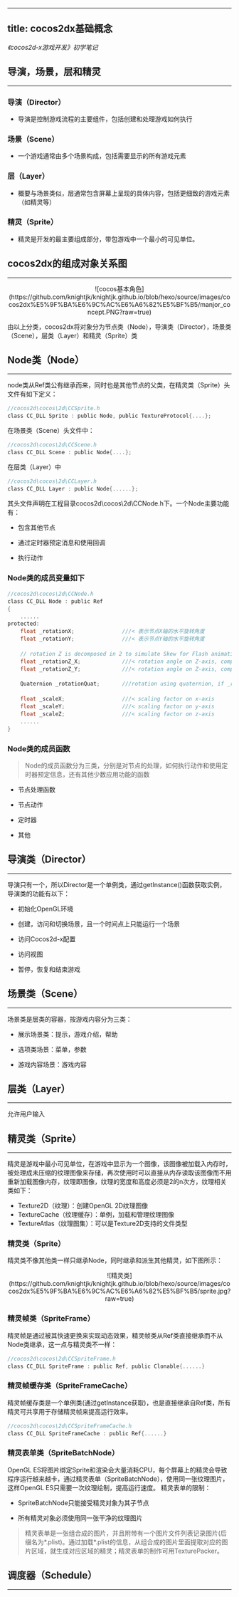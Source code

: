 
---
title: cocos2dx基础概念
---
*《cocos2d-x游戏开发》初学笔记*

## 导演，场景，层和精灵
---
### 导演（Director）
* 导演是控制游戏流程的主要组件，包括创建和处理游戏如何执行
### 场景（Scene）
* 一个游戏通常由多个场景构成，包括需要显示的所有游戏元素
### 层（Layer）
* 概要与场景类似，层通常包含屏幕上呈现的具体内容，包括更细致的游戏元素（如精灵等）
### 精灵（Sprite）
* 精灵是开发的最主要组成部分，带包游戏中一个最小的可见单位。

## cocos2dx的组成对象关系图
---
<div align=center>![cocos基本角色](https://github.com/knightjk/knightjk.github.io/blob/hexo/source/images/cocos2dx%E5%9F%BA%E6%9C%AC%E6%A6%82%E5%BF%B5/manjor_concept.PNG?raw=true)
<div align=left>

由以上分类，cocos2dx将对象分为节点类（Node），导演类（Director），场景类（Scene），层类（Layer）和精灵（Sprite）类

## Node类（Node）
---
node类从Ref类公有继承而来，同时也是其他节点的父类，在精灵类（Sprite）头文件有如下定义：
```c
//cocos2d\cocos\2d\CCSprite.h
class CC_DLL Sprite : public Node, public TextureProtocol{....};
```
在场景类（Scene）头文件中：
```c
//cocos2d\cocos\2d\CCScene.h
class CC_DLL Scene : public Node{....};
```
在层类（Layer）中
```c
//cocos2d\cocos\2d\CCLayer.h
class CC_DLL Layer : public Node{......};
```
其头文件声明在工程目录cocos2d\cocos\2d\CCNode.h下。一个Node主要功能有：
* 包含其他节点

* 通过定时器预定消息和使用回调

* 执行动作
### Node类的成员变量如下
```c
//cocos2d\cocos\2d\CCNode.h
class CC_DLL Node : public Ref
{
    ......
protected:
    float _rotationX;               ///< 表示节点X轴的水平旋转角度
    float _rotationY;               ///< 表示节点Y轴的水平旋转角度

    // rotation Z is decomposed in 2 to simulate Skew for Flash animations
    float _rotationZ_X;             ///< rotation angle on Z-axis, component X
    float _rotationZ_Y;             ///< rotation angle on Z-axis, component Y
    
    Quaternion _rotationQuat;       ///rotation using quaternion, if _rotationZ_X == _rotationZ_Y, _rotationQuat = RotationZ_X * RotationY * RotationX, else _rotationQuat = RotationY * RotationX

    float _scaleX;                  ///< scaling factor on x-axis
    float _scaleY;                  ///< scaling factor on y-axis
    float _scaleZ;                  ///< scaling factor on z-axis
    ......
}
```
### Node类的成员函数
>Node的成员函数分为三类，分别是对节点的处理，如何执行动作和使用定时器预定信息，还有其他少数应用功能的函数

* 节点处理函数

* 节点动作

* 定时器

* 其他

## 导演类（Director）
---
导演只有一个，所以Director是一个单例类，通过getInstance()函数获取实例，导演类的功能有以下：

* 初始化OpenGL环境

* 创建，访问和切换场景，且一个时间点上只能运行一个场景

* 访问Cocos2d-x配置

* 访问视图

* 暂停，恢复和结束游戏
## 场景类（Scene）
---
场景类是层类的容器，按游戏内容分为三类：
* 展示场景类：提示，游戏介绍，帮助

* 选项类场景：菜单，参数

* 游戏内容场景：游戏内容

## 层类（Layer）
---
允许用户输入
## 精灵类（Sprite）
---
精灵是游戏中最小可见单位，在游戏中显示为一个图像，该图像被加载入内存时，被处理成未压缩的纹理图像来存储，再次使用时可以直接从内存读取该图像而不用重新加载图像内存，纹理即图像，纹理的宽度和高度必须是2的n次方，纹理相关类如下：
* Texture2D（纹理）：创建OpenGL 2D纹理图像
* TextureCache（纹理缓存）：单例，加载和管理纹理图像
* TextureAtlas（纹理图集）：可以是Texture2D支持的文件类型

### 精灵类（Sprite）
精灵类不像其他类一样只继承Node，同时继承和派生其他精灵，如下图所示：
<div align=center>![精灵类](https://github.com/knightjk/knightjk.github.io/blob/hexo/source/images/cocos2dx%E5%9F%BA%E6%9C%AC%E6%A6%82%E5%BF%B5/sprite.jpg?raw=true)
<div align=left>

### 精灵帧类（SpriteFrame）
精灵帧是通过被其快速更换来实现动态效果，精灵帧类从Ref类直接继承而不从Node类继承，这一点与精灵类不一样：
```c
//cocos2d\cocos\2d\CCSpriteFrame.h
class CC_DLL SpriteFrame : public Ref, public Clonable{......}
```
### 精灵帧缓存类（SpriteFrameCache）
精灵帧缓存类是一个单例类(通过getInstance获取)，也是直接继承自Ref类，所有精灵可共享用于存储精灵帧来提高运行效率。
```c
//cocos2d\cocos\2d\CCSpriteFrameCache.h
class CC_DLL SpriteFrameCache : public Ref{......}
```
### 精灵表单类（SpriteBatchNode）
OpenGL ES将图片绑定Sprite和渲染会大量消耗CPU，每个屏幕上的精灵会导致程序运行越来越卡，通过精灵表单（SpriteBatchNode），使用同一张纹理图片，这样OpenGL ES只需要一次纹理绘制，提高运行速度。
精灵表单的限制：
* SpriteBatchNode只能接受精灵对象为其子节点

* 所有精灵对象必须使用同一张干净的纹理图片
>精灵表单是一张组合成的图片，并且附带有一个图片文件列表记录图片(后缀名为*.plist)。通过加载*.plist的信息，从组合成的图片里面提取对应的图片区域，就生成对应区域的精灵；精灵表单的制作可用TexturePacker。

## 调度器（Schedule）
---

